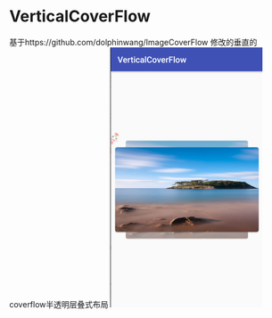 # VerticalCoverFlow
基于https://github.com/dolphinwang/ImageCoverFlow 修改的垂直的coverflow半透明层叠式布局
![image](https://github.com/dreamkid/Image-Folders/blob/master/VerticalCoverFlow/QQ%E6%88%AA%E5%9B%BE20180409174844.png)
